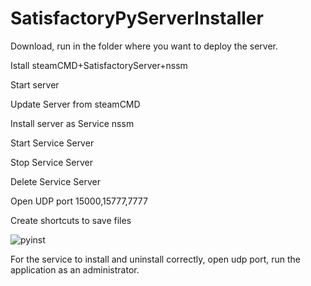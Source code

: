 # SatisfactoryPyServerInstaller

Download, run in the folder where you want to deploy the server.


Istall steamCMD+SatisfactoryServer+nssm

Start server

Update Server from steamCMD

Install server as Service nssm

Start Service Server

Stop Service Server

Delete Service Server

Open UDP port 15000,15777,7777

Create shortcuts to save files

![pyinst](https://user-images.githubusercontent.com/106923482/172080457-99e0b562-66b0-43bb-aa5a-c2ee8bf319b5.png)




For the service to install and uninstall correctly, open udp port, run the application as an administrator.
